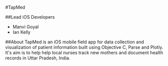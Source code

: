 #TapMed

##Lead iOS Developers 
- Manvi Goyal 
- Ian Kelly 

##About
TapMed is an iOS mobile field app for data collection and visualization of patient information built using Objective C, Parse and Plotly. It's aim is to help help local nurses track new mothers and document health records in Uttar Pradesh, India.

